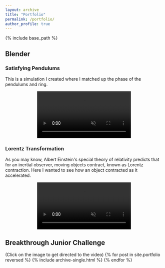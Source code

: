 ```yaml
---
layout: archive
title: "Portfolio"
permalink: /portfolio/
author_profile: true
---
```


{% include base_path %}

<!-- ## [Words for Light (Movie Reviews)](https://nandanamadhukara.blogspot.com/) -->

## Blender

### Satisfying Pendulums
This is a simulation I created where I matched up the phase of the pendulums and ring.
<p align="center">
<video src="/images/Pendulum.mp4" controls="controls" style="max-width: 600px;" autoplay loop muted>
</video>
</p>

### Lorentz Transformation
As you may know, Albert Einstein's special theory of relativity predicts that for an inertial observer, moving objects contract, known as Lorentz contraction. Here I wanted to see how an object contracted as it accelerated.
<p align="center">
<video src="/images/Lorentz_Transformation.mp4" controls="controls" style="max-width: 800px;" autoplay loop muted>
</video>
</p>

<!-- {% for post in site.portfolio2 reversed %}
  {% include archive-single.html %}
{% endfor %} -->

## Breakthrough Junior Challenge
(Click on the image to get directed to the video)
{% for post in site.portfolio reversed %}
  {% include archive-single.html %}
{% endfor %}

